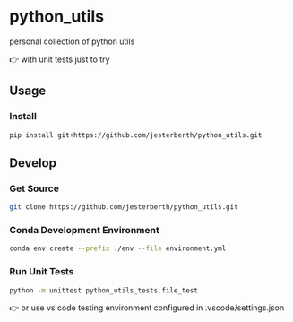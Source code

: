# python_utils

personal collection of python utils

:point_right: with unit tests just to try

## Usage

### Install

```bash
pip install git+https://github.com/jesterberth/python_utils.git
```

## Develop

### Get Source

```bash
git clone https://github.com/jesterberth/python_utils.git
```

### Conda Development Environment

```bash
conda env create --prefix ./env --file environment.yml
```

### Run Unit Tests

```bash
python -m unittest python_utils_tests.file_test
```

:point_right: or use vs code testing environment configured in .vscode/settings.json
